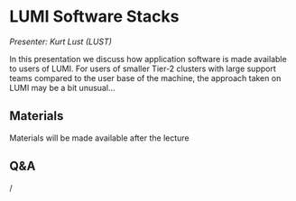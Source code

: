# LUMI Software Stacks

*Presenter: Kurt Lust (LUST)*

In this presentation we discuss how application software is made available to
users of LUMI. For users of smaller Tier-2 clusters with large support teams compared
to the user base of the machine, the approach taken on LUMI may be a bit unusual...


## Materials

Materials will be made available after the lecture

<!--
<video src="https://462000265.lumidata.eu/2day-20251020/recordings/105-SoftwareStacks.mp4" controls="controls"></video>
-->

<!--
-   A video recording will follow.
-->

<!--
-   [Slides](https://462000265.lumidata.eu/2day-20251020/files/LUMI-2day-20251020-105-SoftwareStacks.pdf)

-   [Course notes](105-SoftwareStacks.md)

-   [Exercises](E105-SoftwareStacks.md)

Archived materials on LUMI:

-   Slides: `/appl/local/training/2day-20251020/files/LUMI-2day-20251020-105-SoftwareStacks.pdf`

-   Recording: `/appl/local/training/2day-20251020/recordings/105-SoftwareStacks.mp4`
-->


## Q&A

/
